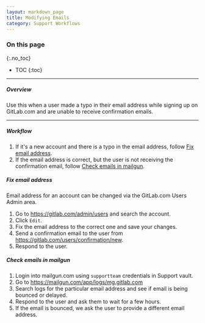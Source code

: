 ```yaml
---
layout: markdown_page
title: Modifying Emails
category: Support Workflows
---
```


### On this page
{:.no_toc}

- TOC
{:toc}

----

##### Overview

Use this when a user made a typo in their email address while signing up on GitLab.com and are unable to receive confirmation emails.


______________

##### Workflow

1. If it's a new account and there is a typo in the email address, follow [Fix email address](#fix-email-address).
2. If the email address is correct, but the user is not receiving the confirmation email, follow [Check emails in mailgun](#check-emails-in-mailgun).

##### Fix email address

Email address for an account can be changed via the GitLab.com Users Admin area.

1. Go to https://gitlab.com/admin/users and search the account.
2. Click `Edit`.
3. Fix the email address to the correct one and save your changes.
4. Send a confirmation email to the user from https://gitlab.com/users/confirmation/new.
5. Respond to the user.

##### Check emails in mailgun

1. Login into mailgun.com using `supportteam` credentials in Support vault.
2. Go to https://mailgun.com/app/logs/mg.gitlab.com
3. Search logs for the particular email address and see if email is being bounced or delayed.
4. Respond to the user and ask them to wait for a few hours.
5. If the email is bounced, we ask the user to provide a different email address.

